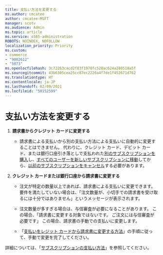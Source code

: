 ```yaml
---
title: 支払い方法を変更する
ms.author: cmcatee
author: cmcatee-MSFT
manager: scotv
ms.audience: Admin
ms.topic: article
ms.service: o365-administration
ROBOTS: NOINDEX, NOFOLLOW
localization_priority: Priority
ms.custom:
- commerce
- "9002612"
- "5073"
ms.openlocfilehash: 3c72263cacd2f03f1970fc520ac624a280518a5f
ms.sourcegitcommit: 43b6305cea25cc87ec2226a4f7de1f452671d762
ms.translationtype: HT
ms.contentlocale: ja-JP
ms.lasthandoff: 02/09/2021
ms.locfileid: "50152599"
---
```

# <a name="change-payment-method-fromto"></a>支払い方法を変更する

1. **請求書からクレジット カードに変更する**

    - 請求書による支払いから別の支払い方法による支払いに自動的に変更することはできません。 代わりに、クレジット カード、デビット カード、または銀行口座引き落としで支払われた[別のサブスクリプションを購入](https://docs.microsoft.com/microsoft-365/commerce/try-or-buy-microsoft-365#buy-a-different-subscription)し、[すべてのユーザーを新しいサブスクリプションに移動](https://docs.microsoft.com/microsoft-365/commerce/subscriptions/move-users-different-subscription)してから、[以前のサブスクリプションをキャンセル](https://docs.microsoft.com/microsoft-365/commerce/subscriptions/cancel-your-subscription)する必要があります。

2. **クレジット カードまたは銀行口座から請求書に変更する**

    - 注文が特定の数量以上であれば、請求書による支払いに変更できます。 要件を満たしていない場合は、「注文数量が、小切手での請求書を受け取るには十分ではありません」というメッセージが表示されます。

    - 注文数量が多すぎる場合は、与信審査が必要になることがあります。 この場合、「請求書に変更する対象ではないです。 ご注文には与信審査が必要です」 この場合、請求書の手動での支払いに変更します。

    - 「[支払いをレジット カードから請求書に変更する方法](how-do-i-change-from-credit-card-payments-to-invoice.md)」の手順に従って、手動で変更を完了してください。

詳細については、「[サブスクリプションの支払い方法](https://docs.microsoft.com/microsoft-365/commerce/billing-and-payments/pay-for-your-subscription)」を参照してください。
